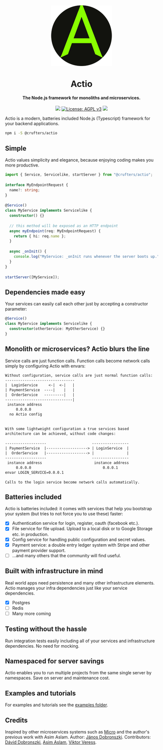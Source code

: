<p align="center">
<img width="200" height="200" src="assets/actiologo.png">
</p>
<h1 align="center">Actio</h1>
<h4 align="center">The Node.js framework for monoliths and microservices.</h4>
<p align="center">
<img src="https://github.com/crufters/actio/actions/workflows/build.yaml/badge.svg" /> <a href="https://www.gnu.org/licenses/agpl-3.0"><img src="https://img.shields.io/badge/License-AGPL_v3-blue.svg" alt="License: AGPL v3"/></a> <img src="https://img.shields.io/badge/semver-0.2.18-yellow" />
</p>

Actio is a modern, batteries included Node.js (Typescript) framework for your backend applications.

```sh
npm i -S @crufters/actio
```

## Simple

Actio values simplicity and elegance, because enjoying coding makes you more productive.

```typescript
import { Service, Servicelike, startServer } from "@crufters/actio";

interface MyEndpointRequest {
  name?: string;
}

@Service()
class MyService implements Servicelike {
  constructor() {}

  // this method will be exposed as an HTTP endpoint
  async myEndpoint(req: MyEndpointRequest) {
    return { hi: req.name };
  }

  async _onInit() {
    console.log("MyService: _onInit runs whenever the server boots up.");
  }
}

startServer([MyService]);
```

## Dependencies made easy

Your services can easily call each other just by accepting a constructor parameter:

```ts
@Service()
class MyService implements Servicelike {
  constructor(otherService: MyOtherService) {}
}
```

## Monolith or microservices? Actio blurs the line

Service calls are just function calls. Function calls become network calls simply by configuring Actio with envars:

```
Without configuration, service calls are just normal function calls:
--------------------------------
|  LoginService     <-|  <-|   |
| PaymentService  ----|    |   |
|  OrderService   ---------|   |
-------------------------------|
 instance address
     0.0.0.0
  no Actio config


With some lightweight configuration a true services based
architecture can be achieved, without code changes:

-------------------                     -----------------
| PaymentService  |-------------------> | LoginService  |
|  OrderService   |-------------------> |               |
-------------------                     -----------------
 instance address                        instance address
     0.0.0.0                                 0.0.0.1
envar LOGIN_SERVICE=0.0.0.1

Calls to the login service become network calls automatically.
```

## Batteries included

Actio is batteries included: it comes with services that help you bootstrap your system (but tries to not force you to use these) faster:

- [x] Authentication service for login, register, oauth (facebook etc.).
- [x] File service for file upload. Upload to a local disk or to Google Storage etc. in production.
- [x] Config service for handling public configuration and secret values.
- [x] Payment service: a double entry ledger system with Stripe and other payment provider support.
- [ ] ...and many others that the community will find useful.

## Built with infrastructure in mind

Real world apps need persistence and many other infrastructure elements.
Actio manages your infra dependencies just like your service dependencies.

- [x] Postgres
- [ ] Redis
- [ ] Many more coming

## Testing without the hassle

Run integration tests easily including all of your services and infrastructure dependencies. No need for mocking.

## Namespaced for server savings

Actio enables you to run multiple projects from the same single server by namespaces. Save on server and maintenance cost.

## Examples and tutorials

For examples and tutorials see the [examples folder](./examples).

## Credits

Inspired by other microservices systems such as [Micro](https://github.com/micro/micro) and the author's previous work with Asim Aslam.
Author: [János Dobronszki](https://github.com/crufter).
Contributors: [Dávid Dobronszki](https://github.com/Dobika), [Asim Aslam](https://github.com/asim), [Viktor Veress](https://github.com/vvik91).
